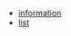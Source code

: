 - [information](./definitions/foundamental/information.md)
- [list](./definitions/data_object/collection/list.md)
